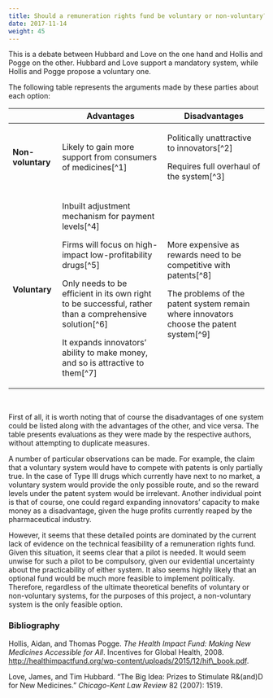 ```yaml
---
title: Should a remuneration rights fund be voluntary or non-voluntary?
date: 2017-11-14
weight: 45
---
```


This is a debate between Hubbard and Love on the one hand and Hollis and Pogge on the other. Hubbard and Love support a mandatory system, while Hollis and Pogge propose a voluntary one.

The following table represents the arguments made by these parties about each option:

<table>
<thead>
<tr class="header">
<th></th>
<th><strong>Advantages</strong></th>
<th><strong>Disadvantages</strong></th>
</tr>
</thead>
<tbody>
<tr class="odd">
<td><strong>Non-voluntary</strong></td>
<td>Likely to gain more support from consumers of medicines[^1]</td>
<td><p>Politically unattractive to innovators[^2]</p>
<p>Requires full overhaul of the system[^3]</p></td>
</tr>
<tr class="even">
<td><strong>Voluntary</strong></td>
<td><p>Inbuilt adjustment mechanism for payment levels[^4]</p>
<p>Firms will focus on high-impact low-profitability drugs[^5]</p>
<p>Only needs to be efficient in its own right to be successful, rather than a comprehensive solution[^6]</p>
<p>It expands innovators’ ability to make money, and so is attractive to them[^7]</p></td>
<td><p>More expensive as rewards need to be competitive with patents[^8]</p>
<p>The problems of the patent system remain where innovators choose the patent system[^9]</p></td>
</tr>
</tbody>
</table>
</br>

First of all, it is worth noting that of course the disadvantages of one system could be listed along with the advantages of the other, and vice versa. The table presents evaluations as they were made by the respective authors, without attempting to duplicate measures.

A number of particular observations can be made. For example, the claim that a voluntary system would have to compete with patents is only partially true. In the case of Type III drugs which currently have next to no market, a voluntary system would provide the only possible route, and so the reward levels under the patent system would be irrelevant. Another individual point is that of course, one could regard expanding innovators’ capacity to make money as a disadvantage, given the huge profits currently reaped by the pharmaceutical industry.

However, it seems that these detailed points are dominated by the current lack of evidence on the technical feasibility of a remuneration rights fund. Given this situation, it seems clear that a pilot is needed. It would seem unwise for such a pilot to be compulsory, given our evidential uncertainty about the practicability of either system. It also seems highly likely that an optional fund would be much more feasible to implement politically. Therefore, regardless of the ultimate theoretical benefits of voluntary or non-voluntary systems, for the purposes of this project, a non-voluntary system is the only feasible option.

### Bibliography

Hollis, Aidan, and Thomas Pogge. *The Health Impact Fund: Making New Medicines Accessible for All*. Incentives for Global Health, 2008. http://healthimpactfund.org/wp-content/uploads/2015/12/hif\_book.pdf.

Love, James, and Tim Hubbard. “The Big Idea: Prizes to Stimulate R&(and)D for New Medicines.” *Chicago-Kent Law Review* 82 (2007): 1519.

[^1]: Love and Hubbard, “The Big Idea”, p. 1535.

[^2]: Hollis and Pogge, The Health Impact Fund: Making New Medicines Accessible for All, p. 106.

[^3]: Hollis and Pogge, The Health Impact Fund: Making New Medicines Accessible for All, p. 106.

[^4]: Hollis and Pogge, The Health Impact Fund: Making New Medicines Accessible for All, p. 6.

[^5]: Hollis and Pogge, The Health Impact Fund: Making New Medicines Accessible for All, p. 17.

[^6]: Hollis and Pogge, The Health Impact Fund: Making New Medicines Accessible for All, p. 90.

[^7]: Hollis and Pogge, The Health Impact Fund: Making New Medicines Accessible for All, p. 93.

[^8]: Love and Hubbard, “The Big Idea”, p. 1535.

[^9]: Love and Hubbard, “The Big Idea”, p. 1535.
